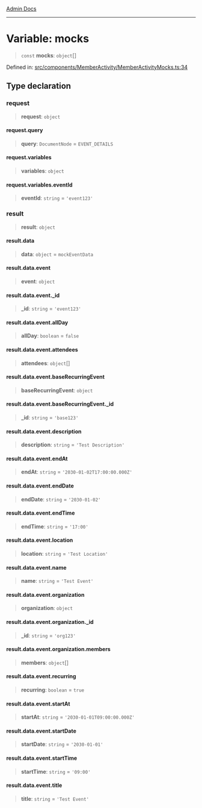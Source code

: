 [Admin Docs](/)

***

# Variable: mocks

> `const` **mocks**: `object`[]

Defined in: [src/components/MemberActivity/MemberActivityMocks.ts:34](https://github.com/PalisadoesFoundation/talawa-admin/blob/main/src/components/MemberActivity/MemberActivityMocks.ts#L34)

## Type declaration

### request

> **request**: `object`

#### request.query

> **query**: `DocumentNode` = `EVENT_DETAILS`

#### request.variables

> **variables**: `object`

#### request.variables.eventId

> **eventId**: `string` = `'event123'`

### result

> **result**: `object`

#### result.data

> **data**: `object` = `mockEventData`

#### result.data.event

> **event**: `object`

#### result.data.event.\_id

> **\_id**: `string` = `'event123'`

#### result.data.event.allDay

> **allDay**: `boolean` = `false`

#### result.data.event.attendees

> **attendees**: `object`[]

#### result.data.event.baseRecurringEvent

> **baseRecurringEvent**: `object`

#### result.data.event.baseRecurringEvent.\_id

> **\_id**: `string` = `'base123'`

#### result.data.event.description

> **description**: `string` = `'Test Description'`

#### result.data.event.endAt

> **endAt**: `string` = `'2030-01-02T17:00:00.000Z'`

#### result.data.event.endDate

> **endDate**: `string` = `'2030-01-02'`

#### result.data.event.endTime

> **endTime**: `string` = `'17:00'`

#### result.data.event.location

> **location**: `string` = `'Test Location'`

#### result.data.event.name

> **name**: `string` = `'Test Event'`

#### result.data.event.organization

> **organization**: `object`

#### result.data.event.organization.\_id

> **\_id**: `string` = `'org123'`

#### result.data.event.organization.members

> **members**: `object`[]

#### result.data.event.recurring

> **recurring**: `boolean` = `true`

#### result.data.event.startAt

> **startAt**: `string` = `'2030-01-01T09:00:00.000Z'`

#### result.data.event.startDate

> **startDate**: `string` = `'2030-01-01'`

#### result.data.event.startTime

> **startTime**: `string` = `'09:00'`

#### result.data.event.title

> **title**: `string` = `'Test Event'`
